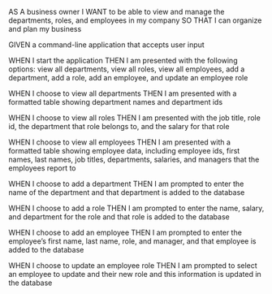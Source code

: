 AS A business owner
I WANT to be able to view and manage the departments, roles, and employees in my company
SO THAT I can organize and plan my business

GIVEN a command-line application that accepts user input

WHEN I start the application
THEN I am presented with the following options: view all departments, view all roles, view all employees, add a department, add a role, add an employee, and update an employee role <INCOMPLETE>

WHEN I choose to view all departments
THEN I am presented with a formatted table showing department names and department ids <INCOMPLETE>

WHEN I choose to view all roles
THEN I am presented with the job title, role id, the department that role belongs to, and the salary for that role <INCOMPLETE>

WHEN I choose to view all employees
THEN I am presented with a formatted table showing employee data, including employee ids, first names, last names, job titles, departments, salaries, and managers that the employees report to <INCOMPLETE>

WHEN I choose to add a department
THEN I am prompted to enter the name of the department and that department is added to the database <INCOMPLETE>

WHEN I choose to add a role
THEN I am prompted to enter the name, salary, and department for the role and that role is added to the database 
<INCOMPLETE>

WHEN I choose to add an employee
THEN I am prompted to enter the employee’s first name, last name, role, and manager, and that employee is added to the database <INCOMPLETE>

WHEN I choose to update an employee role
THEN I am prompted to select an employee to update and their new role and this information is updated in the database <INCOMPLETE>


